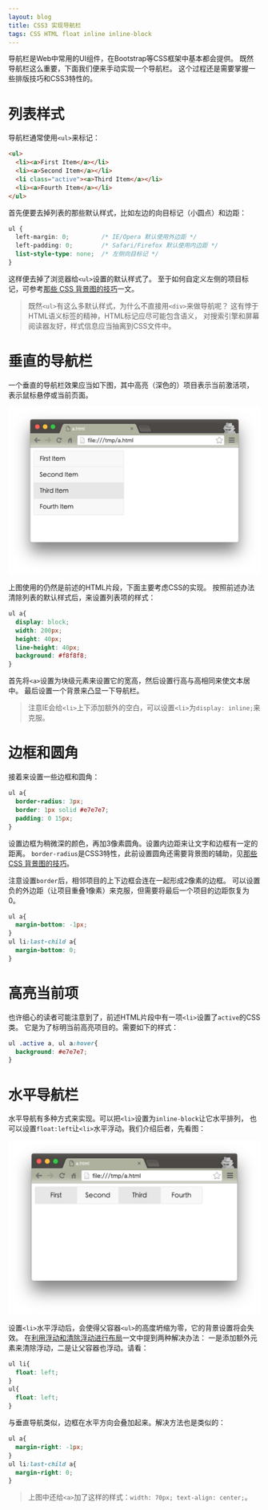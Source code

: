```yaml
---
layout: blog
title: CSS3 实现导航栏
tags: CSS HTML float inline inline-block
---
```


导航栏是Web中常用的UI组件，在Bootstrap等CSS框架中基本都会提供。
既然导航栏这么重要，下面我们便来手动实现一个导航栏。
这个过程还是需要掌握一些排版技巧和CSS3特性的。

# 列表样式

导航栏通常使用`<ul>`来标记：

``` html
<ul>
  <li><a>First Item</a></li>
  <li><a>Second Item</a></li>
  <li class="active"><a>Third Item</a></li>
  <li><a>Fourth Item</a></li>
</ul>
```

首先便要去掉列表的那些默认样式，比如左边的向目标记（小圆点）和边距：

```css
ul {
  left-margin: 0;         /* IE/Opera 默认使用外边距 */
  left-padding: 0;        /* Safari/Firefox 默认使用内边距 */
  list-style-type: none;  /* 左侧向目标记 */
}
```

这样便去掉了浏览器给`<ul>`设置的默认样式了。
至于如何自定义左侧的项目标记，可参考[那些 CSS 背景图的技巧][bg-img]一文。

<!--more-->

> 既然`<ul>`有这么多默认样式，为什么不直接用`<div>`来做导航呢？
> 这有悖于HTML语义标签的精神，HTML标记应尽可能包含语义，
> 对搜索引擎和屏幕阅读器友好，样式信息应当抽离到CSS文件中。

# 垂直的导航栏

一个垂直的导航栏效果应当如下图，其中高亮（深色的）项目表示当前激活项，
表示鼠标悬停或当前页面。

![vertical navbar][vertical]

上图使用的仍然是前述的HTML片段，下面主要考虑CSS的实现。
按照前述办法清除列表的默认样式后，来设置列表项的样式：

```css
ul a{
  display: block;
  width: 200px;
  height: 40px;
  line-height: 40px;
  background: #f8f8f8;
}
```

首先将`<a>`设置为块级元素来设置它的宽高，然后设置行高与高相同来使文本居中。
最后设置一个背景来凸显一下导航栏。

> 注意IE会给`<li>`上下添加额外的空白，可以设置`<li>`为`display: inline;`来克服。

# 边框和圆角

接着来设置一些边框和圆角：

```css
ul a{
  border-radius: 3px;
  border: 1px solid #e7e7e7;
  padding: 0 15px;
}
```

设置边框为稍微深的颜色，再加3像素圆角。设置内边距来让文字和边框有一定的距离。
`border-radius`是CSS3特性，此前设置圆角还需要背景图的辅助，见[那些 CSS 背景图的技巧][bg-img]。

注意设置`border`后，相邻项目的上下边框会连在一起形成2像素的边框。
可以设置负的外边距（让项目重叠1像素）来克服，但需要将最后一个项目的边距恢复为0。

```css
ul a{
  margin-bottom: -1px;
}
ul li:last-child a{
  margin-bottom: 0;
}
```

# 高亮当前项

也许细心的读者可能注意到了，前述HTML片段中有一项`<li>`设置了`active`的CSS类。
它是为了标明当前高亮项目的。需要如下的样式：

```css
ul .active a, ul a:hover{
  background: #e7e7e7;
}
```

# 水平导航栏

水平导航有多种方式来实现。可以把`<li>`设置为`inline-block`让它水平排列，
也可以设置`float:left`让`<li>`水平浮动。我们介绍后者，先看图：

![horizontal navbar][horizontal]

设置`<li>`水平浮动后，会使得父容器`<ul>`的高度坍缩为零，它的背景设置将会失效。
在[利用浮动和清除浮动进行布局][floating]一文中提到两种解决办法：
一是添加额外元素来清除浮动，二是让父容器也浮动。请看：

```css
ul li{
  float: left;
}
ul{
  float: left;
}
```

与垂直导航类似，边框在水平方向会叠加起来。解决方法也是类似的：

```css
ul a{
  margin-right: -1px;
}
ul li:last-child a{
  margin-right: 0;
}
```

> 上图中还给`<a>`加了这样的样式：`width: 70px; text-align: center;`。

[bg-img]: /2016/02/27/background-image.html
[vertical]: /assets/img/blog/css/vertical-navbar@2x.png
[horizontal]: /assets/img/blog/css/horizontal-navbar@2x.png
[floating]: /2016/01/28/css-floating.html
